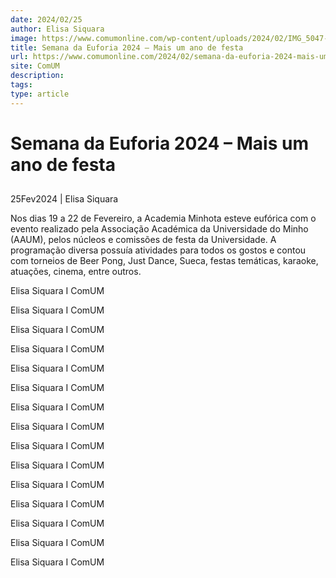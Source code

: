 ```yaml
---
date: 2024/02/25
author: Elisa Siquara
image: https://www.comumonline.com/wp-content/uploads/2024/02/IMG_5047-1500x1000.jpg
title: Semana da Euforia 2024 – Mais um ano de festa
url: https://www.comumonline.com/2024/02/semana-da-euforia-2024-mais-um-ano-de-festa/
site: ComUM
description: 
tags: 
type: article
---
```



# Semana da Euforia 2024 – Mais um ano de festa

## 

25Fev2024 | Elisa Siquara

Nos dias 19 a 22 de Fevereiro, a Academia Minhota esteve eufórica com o evento realizado pela Associação Académica da Universidade do Minho (AAUM), pelos núcleos e comissões de festa da Universidade. A programação diversa possuía atividades para todos os gostos e contou com torneios de Beer Pong, Just Dance, Sueca, festas temáticas, karaoke, atuações, cinema, entre outros.

Elisa Siquara I ComUM

Elisa Siquara I ComUM

Elisa Siquara I ComUM

Elisa Siquara I ComUM

Elisa Siquara I ComUM

Elisa Siquara I ComUM

Elisa Siquara I ComUM

Elisa Siquara I ComUM

Elisa Siquara I ComUM

Elisa Siquara I ComUM

Elisa Siquara I ComUM

Elisa Siquara I ComUM

Elisa Siquara I ComUM

Elisa Siquara I ComUM

Elisa Siquara I ComUM
